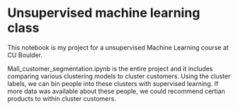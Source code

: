 # Unsupervised machine learning class

This notebook is my project for a unsupervised Machine Learning course at CU Boulder.

Mall_customer_segmentation.ipynb is the entire project and it includes comparing various clustering models to cluster customers. Using the cluster labels, we can bin people into these clusters with supervised learning. If more data was available about these people, we could recommend certian products to within cluster customers. 
